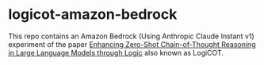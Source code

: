 # logicot-amazon-bedrock

This repo contains an Amazon Bedrock (Using Anthropic Claude Instant v1) experiment of the paper [Enhancing Zero-Shot Chain-of-Thought Reasoning in Large Language Models through Logic](https://arxiv.org/pdf/2309.13339.pdf) also known as LogiCOT. 